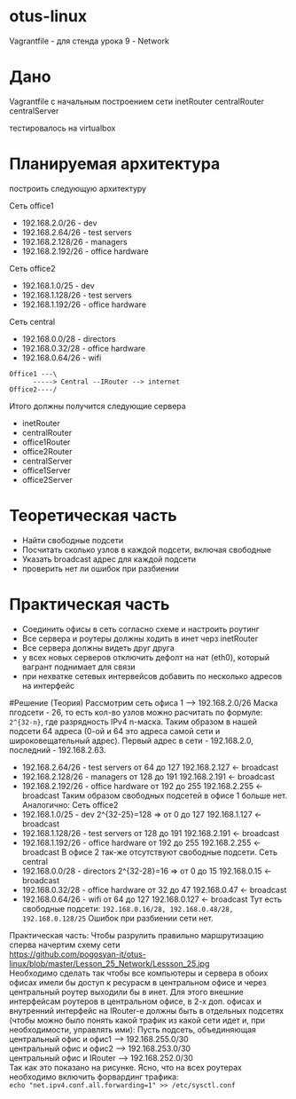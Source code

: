 # otus-linux
Vagrantfile - для стенда урока 9 - Network

# Дано
Vagrantfile с начальным  построением сети
inetRouter
centralRouter
centralServer

тестировалось на virtualbox

# Планируемая архитектура
построить следующую архитектуру

Сеть office1
- 192.168.2.0/26      - dev
- 192.168.2.64/26    - test servers
- 192.168.2.128/26  - managers
- 192.168.2.192/26  - office hardware

Сеть office2
- 192.168.1.0/25      - dev
- 192.168.1.128/26  - test servers
- 192.168.1.192/26  - office hardware


Сеть central
- 192.168.0.0/28    - directors
- 192.168.0.32/28  - office hardware
- 192.168.0.64/26  - wifi

```
Office1 ---\
      -----> Central --IRouter --> internet
Office2----/
```
Итого должны получится следующие сервера
- inetRouter
- centralRouter
- office1Router
- office2Router
- centralServer
- office1Server
- office2Server

# Теоретическая часть
- Найти свободные подсети
- Посчитать сколько узлов в каждой подсети, включая свободные
- Указать broadcast адрес для каждой подсети
- проверить нет ли ошибок при разбиении

# Практическая часть
- Соединить офисы в сеть согласно схеме и настроить роутинг
- Все сервера и роутеры должны ходить в инет черз inetRouter
- Все сервера должны видеть друг друга
- у всех новых серверов отключить дефолт на нат (eth0), который вагрант поднимает для связи
- при нехватке сетевых интервейсов добавить по несколько адресов на интерфейс


#Решение (Теория) 
Рассмотрим сеть офиса 1 --> 192.168.2.0/26 Маска пгодсети - 26, то есть кол-во узлов можно расчитать по формуле: `2^{32-n}`, где разрядность IPv4 n-маска.
Таким образом в нашей подсети 64 адреса (0-ой и 64 это адреса самой сети и широковещательный адрес).  Первый адрес в сети - 192.168.2.0, последний - 192.168.2.63.
- 192.168.2.64/26    - test servers      от 64 до 127       192.168.2.127 <- broadcast 
- 192.168.2.128/26  - managers           от  128 до 191     192.168.2.191 <- broadcast 
- 192.168.2.192/26  - office hardware    от 192 до 255      192.168.2.255 <- broadcast 
Таким образом свободных подсетей в офисе 1 больше нет.
Аналогично:
Сеть office2
- 192.168.1.0/25      - dev                    2^{32-25}=128 => от 0 до 127      192.168.1.127 <- broadcast 
- 192.168.1.128/26  - test servers             от 128 до 191                     192.168.2.191 <- broadcast 
- 192.168.1.192/26  - office hardware          от 192 до 255                     192.168.2.255 <- broadcast
В офисе 2 так-же отсутствуют свободные подсети.
Сеть central
- 192.168.0.0/28    - directors                 2^{32-28}=16  => от 0 до 15     192.168.0.15 <- broadcast
- 192.168.0.32/28  - office hardware            от 32 до 47                     192.168.0.47 <- broadcast
- 192.168.0.64/26  - wifi                       от 64 до 127                    192.168.0.127 <- broadcast
Тут есть свободные подсети: `192.168.0.16/28, 192.168.0.48/28, 192.168.0.128/25`
Ошибок при разбиении сети нет.

Практическая часть:
Чтобы разрулить правильно маршрутизацию сперва начертим схему сети <br/>
https://github.com/pogosyan-it/otus-linux/blob/master/Lesson_25_Network/Lessson_25.jpg <br/>
Необходимо сделать так чтобы все компьютеры и сервера в обоих офисах имели бы доступ к ресурасм в центральном офисе и через центральный роутер выходили бы в инет.
Для этого внешние интерфейсам роутеров в центральном офисе, в 2-х доп. офисах и внутренний интерфейс на IRouter-e должны быть в отдельных подсетях (чтобы можно было понять какой трафик из какой сети идет и, при необходимости, управлять ими):
Пусть подсеть, объединяющая <br/>
центральный офис и офис1 --> 192.168.255.0/30 <br/>
центральный офис и офис2 --> 192.168.253.0/30 <br/>
центральный офис и IRouter --> 192.168.252.0/30 <br/>
Так как это показано на рисунке. 
Ясно, что на всех роутерах необходимо включить форвардинг трафика: <br/>
`echo "net.ipv4.conf.all.forwarding=1" >> /etc/sysctl.conf`


